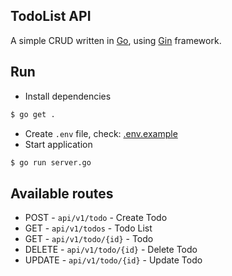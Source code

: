 ## TodoList API

A simple CRUD written in [Go](https://go.dev/), using [Gin](https://github.com/gin-gonic/gin) framework.

## Run

- Install dependencies
```sh
$ go get .
```
- Create `.env` file, check: [.env.example](.env.example)
- Start application
```sh
$ go run server.go
```
## Available routes

- POST - ``api/v1/todo`` - Create Todo
- GET - ``api/v1/todos`` - Todo List
- GET - ``api/v1/todo/{id}`` - Todo
- DELETE - ``api/v1/todo/{id}`` - Delete Todo
- UPDATE - ``api/v1/todo/{id}`` - Update Todo

